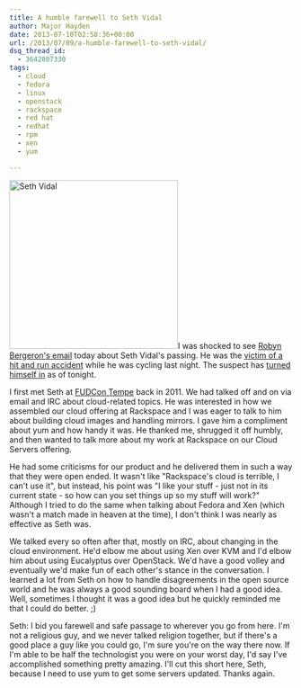 ```yaml
---
title: A humble farewell to Seth Vidal
author: Major Hayden
date: 2013-07-10T02:58:36+00:00
url: /2013/07/09/a-humble-farewell-to-seth-vidal/
dsq_thread_id:
  - 3642807330
tags:
  - cloud
  - fedora
  - linux
  - openstack
  - rackspace
  - red hat
  - redhat
  - rpm
  - xen
  - yum

---
```

[<img src="http://major.io/wp-content/uploads/2013/07/11-1-300x300.jpg" alt="Seth Vidal" width="300" height="300" class="alignright size-medium wp-image-4482" srcset="/wp-content/uploads/2013/07/11-1-300x300.jpg 300w, /wp-content/uploads/2013/07/11-1-150x150.jpg 150w, /wp-content/uploads/2013/07/11-1.jpg 480w" sizes="(max-width: 300px) 100vw, 300px" />][1]I was shocked to see [Robyn Bergeron's email][2] today about Seth Vidal's passing. He was the [victim of a hit and run accident][3] while he was cycling last night. The suspect has [turned himself in][4] as of tonight.

I first met Seth at [FUDCon Tempe][5] back in 2011. We had talked off and on via email and IRC about cloud-related topics. He was interested in how we assembled our cloud offering at Rackspace and I was eager to talk to him about building cloud images and handling mirrors. I gave him a compliment about yum and how handy it was. He thanked me, shrugged it off humbly, and then wanted to talk more about my work at Rackspace on our Cloud Servers offering.

He had some criticisms for our product and he delivered them in such a way that they were open ended. It wasn't like "Rackspace's cloud is terrible, I can't use it", but instead, his point was "I like your stuff - just not in its current state - so how can you set things up so my stuff will work?" Although I tried to do the same when talking about Fedora and Xen (which wasn't a match made in heaven at the time), I don't think I was nearly as effective as Seth was.

We talked every so often after that, mostly on IRC, about changing in the cloud environment. He'd elbow me about using Xen over KVM and I'd elbow him about using Eucalyptus over OpenStack. We'd have a good volley and eventually we'd make fun of each other's stance in the conversation. I learned a lot from Seth on how to handle disagreements in the open source world and he was always a good sounding board when I had a good idea. Well, sometimes I thought it was a good idea but he quickly reminded me that I could do better. ;)

Seth: I bid you farewell and safe passage to wherever you go from here. I'm not a religious guy, and we never talked religion together, but if there's a good place a guy like you could go, I'm sure you're on the way there now. If I'm able to be half the technologist you were on your worst day, I'd say I've accomplished something pretty amazing. I'll cut this short here, Seth, because I need to use yum to get some servers updated. Thanks again.

 [1]: http://major.io/wp-content/uploads/2013/07/11-1.jpg
 [2]: https://lists.fedoraproject.org/pipermail/announce/2013-July/003174.html
 [3]: http://durham.io/2013/07/09/seth-vidal-creator-of-yum-open-source-software-killed-in-bike-accident-off-hillandale-rd/
 [4]: http://www.heraldsun.com/news/localnews/x177810618/Driver-arrested-in-cyclist-hit-and-run
 [5]: https://fedoraproject.org/wiki/Archive:FUDCon:Tempe_2011?rd=FUDCon:Tempe_2011
